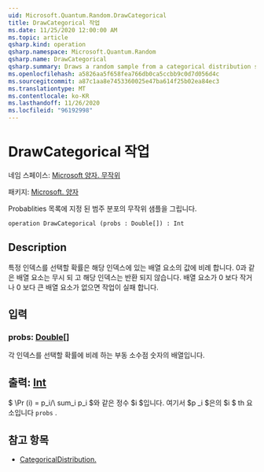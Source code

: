 ```yaml
---
uid: Microsoft.Quantum.Random.DrawCategorical
title: DrawCategorical 작업
ms.date: 11/25/2020 12:00:00 AM
ms.topic: article
qsharp.kind: operation
qsharp.namespace: Microsoft.Quantum.Random
qsharp.name: DrawCategorical
qsharp.summary: Draws a random sample from a categorical distribution specified by a list of probablities.
ms.openlocfilehash: a5826aa5f658fea766db0ca5ccbb9c0d7d056d4c
ms.sourcegitcommit: a87c1aa8e7453360025e47ba614f25b02ea84ec3
ms.translationtype: MT
ms.contentlocale: ko-KR
ms.lasthandoff: 11/26/2020
ms.locfileid: "96192998"
---
```

# <a name="drawcategorical-operation"></a>DrawCategorical 작업

네임 스페이스: [Microsoft 양자. 무작위](xref:Microsoft.Quantum.Random)

패키지: [Microsoft. 양자](https://nuget.org/packages/Microsoft.Quantum.QSharp.Core)


Probablities 목록에 지정 된 범주 분포의 무작위 샘플을 그립니다.

```qsharp
operation DrawCategorical (probs : Double[]) : Int
```


## <a name="description"></a>Description

특정 인덱스를 선택할 확률은 해당 인덱스에 있는 배열 요소의 값에 비례 합니다.
0과 같은 배열 요소는 무시 되 고 해당 인덱스는 반환 되지 않습니다. 배열 요소가 0 보다 작거나 0 보다 큰 배열 요소가 없으면 작업이 실패 합니다.

## <a name="input"></a>입력

### <a name="probs--double"></a>probs: [Double](xref:microsoft.quantum.lang-ref.double)[]

각 인덱스를 선택할 확률에 비례 하는 부동 소수점 숫자의 배열입니다.



## <a name="output--int"></a>출력: [Int](xref:microsoft.quantum.lang-ref.int)

$ \Pr (i) = p_i/\ sum_i p_i $와 같은 정수 $i $입니다. 여기서 $p _i $은의 $i $ th 요소입니다 `probs` .

## <a name="see-also"></a>참고 항목

- [CategoricalDistribution.](xref:Microsoft.Quantum.Random.CategoricalDistribution)